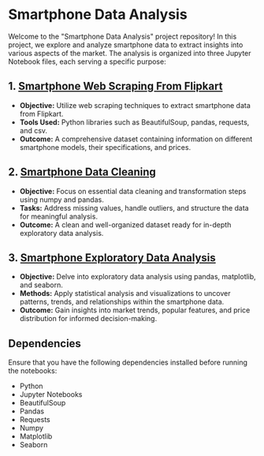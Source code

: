 # Smartphone Data Analysis

Welcome to the "Smartphone Data Analysis" project repository! In this project, we explore and analyze smartphone data to extract insights into various aspects of the market. The analysis is organized into three Jupyter Notebook files, each serving a specific purpose:

## 1. [Smartphone Web Scraping From Flipkart](Smartphone%20Web%20Scraping%20From%20Flipkart.ipynb)
   - **Objective:** Utilize web scraping techniques to extract smartphone data from Flipkart.
   - **Tools Used:** Python libraries such as BeautifulSoup, pandas, requests, and csv.
   - **Outcome:** A comprehensive dataset containing information on different smartphone models, their specifications, and prices.

## 2. [Smartphone Data Cleaning](Smartphone%20Data%20Cleaning.ipynb)
   - **Objective:** Focus on essential data cleaning and transformation steps using numpy and pandas.
   - **Tasks:** Address missing values, handle outliers, and structure the data for meaningful analysis.
   - **Outcome:** A clean and well-organized dataset ready for in-depth exploratory data analysis.

## 3. [Smartphone Exploratory Data Analysis](Smartphone%20Exploratory%20Data%20Analysis.ipynb)
   - **Objective:** Delve into exploratory data analysis using pandas, matplotlib, and seaborn.
   - **Methods:** Apply statistical analysis and visualizations to uncover patterns, trends, and relationships within the smartphone data.
   - **Outcome:** Gain insights into market trends, popular features, and price distribution for informed decision-making.

## Dependencies
Ensure that you have the following dependencies installed before running the notebooks:

- Python
- Jupyter Notebooks
- BeautifulSoup
- Pandas
- Requests
- Numpy
- Matplotlib
- Seaborn
